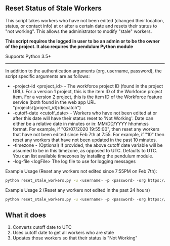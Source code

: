 ## Reset Status of Stale Workers

This script takes workers who have not been edited (changed their location, status, or contact info) at or after a certain date and resets their status to "not working". This allows the administrator to modify "stale" workers.

**This script requires the logged in user to be an admin or to be the owner of the project. It also requires the pendulum Python module**

Supports Python 3.5+

----

In addition to the authentication arguments (org, username, password), the script specific arguments are as follows:

- -project-id \<project_id\> - The workforce project ID (found in the project URL). For a version 1 project, this is the item ID of the Workforce project item. For a version 2 project, this is the item ID of the Workforce feature service (both found in the web app URL "projects/{project_id}/dispatch")
- -cutoff-date \<cutoff_date\> - Workers who have not been edited at or after this date will have their status reset to 'Not Working'. Date can either be a relative date in minutes or in: MM/DD/YYYY hh:mm:ss format. For example, if "02/07/2020 19:55:00", then reset any workers that have not been edited since Feb 7th at 7:55. For example, if "10" then reset any workers that have not been updated in the past 10 minutes.
- -timezone - (Optional) If provided, the above cutoff date variable will be assumed to be in this timezone, as opposed to UTC. Defaults to UTC. You can list available timezones by installing the pendulum module.
- -log-file \<logFile\> The log file to use for logging messages

Example Usage (Reset any workers not edited since 7:55PM on Feb 7th):
```bash
python reset_stale_workers.py -u <username> -p <password> -org https://arcgis.com -project-id <project_id>  -cutoff-date "02/07/2020 19:55:00" -timezone "US/Eastern"
```

Example Usage 2 (Reset any workers not edited in the past 24 hours)
```bash
python reset_stale_workers.py -u <username> -p <password> -org https://arcgis.com -project-id <project_id>  -cutoff-date "1440" -timezone "US/Eastern"
```


## What it does

 1. Converts cutoff date to UTC
 2. Uses cutoff date to get all workers who are stale
 3. Updates those workers so that their status is "Not Working"
